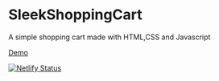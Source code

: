 # SleekShoppingCart
A simple shopping cart made with HTML,CSS and Javascript


[Demo](sleekshoppingcart.netlify.app)

[![Netlify Status](https://api.netlify.com/api/v1/badges/c457f1ca-64ac-481b-81f0-18b59cdaece9/deploy-status)](https://app.netlify.com/sites/sleekshoppingcart/deploys)
